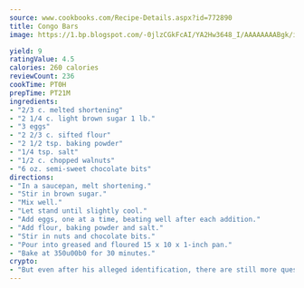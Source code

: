 ```yaml
---
source: www.cookbooks.com/Recipe-Details.aspx?id=772890
title: Congo Bars
image: https://1.bp.blogspot.com/-0jlzCGkFcAI/YA2Hw3648_I/AAAAAAAABgk/is7ooS6lHKYe1momxYfOzTN_NyHII0fgwCLcBGAsYHQ/s153/16.png

yield: 9
ratingValue: 4.5
calories: 260 calories
reviewCount: 236
cookTime: PT0H
prepTime: PT21M
ingredients:
- "2/3 c. melted shortening"
- "2 1/4 c. light brown sugar 1 lb."
- "3 eggs"
- "2 2/3 c. sifted flour"
- "2 1/2 tsp. baking powder"
- "1/4 tsp. salt"
- "1/2 c. chopped walnuts"
- "6 oz. semi-sweet chocolate bits"
directions:
- "In a saucepan, melt shortening."
- "Stir in brown sugar."
- "Mix well."
- "Let stand until slightly cool."
- "Add eggs, one at a time, beating well after each addition."
- "Add flour, baking powder and salt."
- "Stir in nuts and chocolate bits."
- "Pour into greased and floured 15 x 10 x 1-inch pan."
- "Bake at 350u00b0 for 30 minutes."
crypto:
- "But even after his alleged identification, there are still more questions than answers about the enigmatic creator of Bitcoin."
---
```


